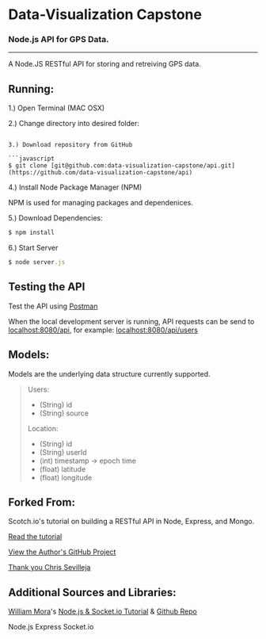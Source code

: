 # Data-Visualization Capstone
###  Node.js API for GPS Data.
---

A Node.JS RESTful API for storing and retreiving GPS data. 

Running:
---

1.) Open Terminal (MAC OSX)

2.) Change directory into desired folder:

``` $ cd ~/path/to/folder/api

3.) Download repository from GitHub

```javascript
$ git clone [git@github.com:data-visualization-capstone/api.git](https://github.com/data-visualization-capstone/api)
```

4.) Install Node Package Manager (NPM)

NPM is used for managing packages and dependenices.

5.) Download Dependencies:

```javascript
$ npm install
```

6.) Start Server

```javascript
$ node server.js
```

Testing the API
---

Test the API using [Postman](https://chrome.google.com/webstore/detail/postman-rest-client-packa/fhbjgbiflinjbdggehcddcbncdddomop)

When the local development server is running, API requests can be send to [localhost:8080/api](localhost:8080/api), for example: [localhost:8080/api/users](localhost:8080/api/users)

Models:
---

Models are the underlying data structure currently supported.

> Users:
>  - (String) id
>  - (String) source
> 
> Location:
>  - (String) id
>  - (String) userId
>  - (int) timestamp -> epoch time
>  - (float) latitude
>  - (float) longitude


Forked From: 
--- 

Scotch.io's tutorial on building a RESTful API in Node, Express, and Mongo.

[Read the tutorial](http://scotch.io/tutorials/javascript/build-a-restful-api-using-node-and-express-4)

[View the Author's GitHub Project](https://github.com/scotch-io/node-api)

[Thank you Chris Sevilleja](http://scotch.io/author/chris)

Additional Sources and Libraries:
--- 

[William Mora](http://www.williammora.com/)'s [Node.js & Socket.io Tutorial](http://www.williammora.com/2013/03/nodejs-tutorial-building-chatroom-with.html) & [Github Repo](https://github.com/wmora/nodejs-express-socketio-chatroom)

Node.js
Express
Socket.io

